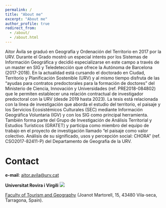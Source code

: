```yaml
---
permalink: /
title: "About me"
excerpt: "About me"
author_profile: true
redirect_from: 
  - /about/
  - /about.html
---
```



Aitor Àvila se graduó en Geografía y Ordenación del Territorio en 2017 por la URV. Durante el Grado mostró un especial interés por los Sistemas de Información Geográfica y decidió especializarse en este campo a través de un master en SIG y Teledetección que ofrece la Autónoma de Barcelona (2017-2018). En la actualidad está cursando el doctorado en Ciudad, Territorio y Planificación Sostenible (URV) y al mismo tiempo disfruta de las “ayudas para contratos predoctorales para la formación de doctores” del Ministerio de Ciencia, Innovación y Universidades (ref. PRE2018-084802) que le permiten establecer una relación contractual de investigador predoctoral con la URV (desde 2019 hasta 2023). La tesis está relacionada con la línea de investigación que aborda el estudio del territorio, el paisaje y los Servicios Ecosistémicos Culturales (SEC) mediante Información Geográfica Voluntaria (IGV) y con los SIG como principal herramienta. También forma parte del Grupo de Investigación de Análisis Territorial y Estudios Turísticos (GRATET) y participa como miembro del equipo de trabajo en el proyecto de investigación llamado “el paisaje como valor colectivo. Análisis de su significado, usos y percepción social: CHORA” (ref. CSO2017-82411-P) del Departamento de Geografía de la URV.


Contact
======
__e-mail__: aitor.avila@urv.cat

__Universitat Rovira i Virgili__ ![](https://github.com/AitorAvila/personalweb.github.io/blob/master/images/URV-Logo.png)

[Faculty of Tourism and Geography](https://www.ftg.urv.cat/en/)
(Joanot Martorell, 15, 43480 Vila-seca, Tarragona, Spain).
